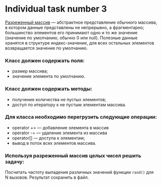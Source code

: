# Individual task number 3

[Разреженный массив](https://ru.wikipedia.org/wiki/Разрежённый_массив) — абстрактное представление обычного массива, в котором
данные представлены не непрерывно, а фрагментарно; большинство элементов 
его принимают одно и то же значение (значение по умолчанию, обычно 0 или
null). Полезные данные хранятся в структуре индекс-значение, для всех остальных
элементов возвращается значение по умолчанию.

### Класс должен содержать поля:
- размер массива;
- значение элемента по умолчанию.

### Класс должен содержать методы:
- получение количества не пустых элементов;
- доступ по итератору к не пустым элементам массива.

### Для класса необходимо перегрузить следующие операции:
- operator += — добавление элемента в массив
- operator -= — удаление элемента из массива
- operator[] — доступа к элементам;
- вывод в поток всех элементов массива.

### Используя разреженный массив целых чисел решить задачу: 

Посчитать
частоту выпадения различных значений функции ```rand()``` для N вызовов.
Результат сохранить в файл.
